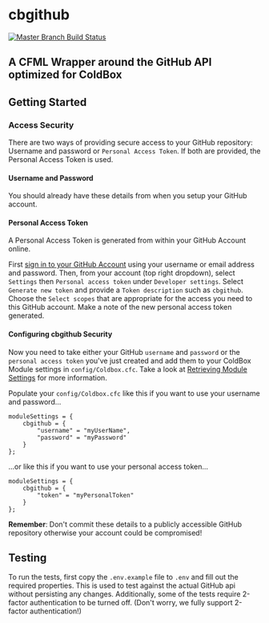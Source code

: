 # cbgithub

[![Master Branch Build Status](https://img.shields.io/travis/elpete/cbgithub/master.svg?style=flat-square&label=master)](https://travis-ci.org/elpete/cbgithub)


## A CFML Wrapper around the GitHub API optimized for ColdBox

## Getting Started

### Access Security

There are two ways of providing secure access to your GitHub repository: Username and password or `Personal Access Token`. If both are provided, the Personal Access Token is used.

#### Username and Password

You should already have these details from when you setup your GitHub account.

#### Personal Access Token

A Personal Access Token is generated from within your GitHub Account online.

First [sign in to your GitHub Account](https://github.com/login) using your username or email address and password. Then, from your account (top right dropdown), select `Settings` then `Personal access token` under `Developer settings`. Select `Generate new token` and provide a `Token description` such as `cbgithub`. Choose the `Select scopes` that are appropriate for the access you need to this GitHub account. Make a note of the new personal access token generated.

#### Configuring cbgithub Security

Now you need to take either your GitHub `username` and `password` or the `personal access token` you've just created and add them to your ColdBox Module settings in `config/Coldbox.cfc`. Take a look at [Retrieving Module Settings](https://coldbox.ortusbooks.com/content/full/modules/retrieving_&_interacting_with_module_settings/) for more information. 

Populate your `config/Coldbox.cfc` like this if you want to use your username and password...

```
moduleSettings = {
    cbgithub = {
        "username" = "myUserName",
        "password" = "myPassword"
    }
};
```

...or like this if you want to use your personal access token...

```
moduleSettings = {
    cbgithub = {
        "token" = "myPersonalToken"
    }
};
```

**Remember**: Don't commit these details to a publicly accessible GitHub repository otherwise your account could be compromised!

## Testing

To run the tests, first copy the `.env.example` file to `.env` and fill out the required properties.  This is used to test against the actual GitHub api without persisting any changes.  Additionally, some of the tests require 2-factor authentication to be turned off. (Don't worry, we fully support 2-factor authentication!)
